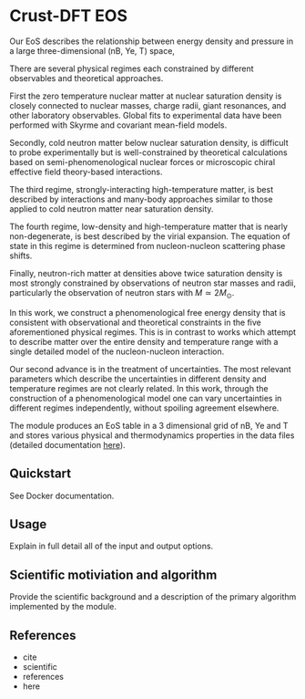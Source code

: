# Crust-DFT EOS

Our EoS describes the relationship between energy density and pressure
in a large three-dimensional ($\mathrm{nB}$, $\mathrm{Ye}$,
$\mathrm{T}$) space,

There are several physical regimes each constrained by
different observables and theoretical approaches.

First the zero temperature nuclear matter at nuclear saturation
density is closely connected to nuclear masses, charge radii, giant
resonances, and other laboratory observables. Global fits to
experimental data have been performed with Skyrme and covariant
mean-field models.

Secondly, cold neutron matter below nuclear saturation density, is
difficult to probe experimentally but is well-constrained by
theoretical calculations based on semi-phenomenological nuclear forces
or microscopic chiral effective field theory-based interactions.

The third regime, strongly-interacting high-temperature matter, is
best described by interactions and many-body approaches similar to
those applied to cold neutron matter near saturation density.

The fourth regime, low-density and high-temperature matter that is
nearly non-degenerate, is best described by the virial expansion. The
equation of state in this regime is determined from nucleon-nucleon
scattering phase shifts.

Finally, neutron-rich matter at densities above twice saturation
density is most strongly constrained by observations of neutron star
masses and radii, particularly the observation of neutron stars with
$M \simeq 2M_\odot$.

In this work, we construct a phenomenological free energy density that
is consistent with observational and theoretical constraints in the
five aforementioned physical regimes. This is in contrast to works
which attempt to describe matter over the entire density and
temperature range with a single detailed model of the nucleon-nucleon
interaction.

Our second advance is in the treatment of uncertainties. The most
relevant parameters which describe the uncertainties in different
density and temperature regimes are not clearly related. In this work,
through the construction of a phenomenological model one can vary
uncertainties in different regimes independently, without spoiling
agreement elsewhere.

The module produces an EoS table in a 3 dimensional grid of
$\mathrm{nB}$, $\mathrm{Ye}$ and $\mathrm{T}$ and stores various
physical and thermodynamics properties in the data files (detailed
documentation
[here](https://neutronstars.utk.edu/code/eos/table_format.html#thermodynamic-quantities)).

## Quickstart

See Docker documentation.

## Usage

Explain in full detail all of the input and output options.

## Scientific motiviation and algorithm

Provide the scientific background and a description of the primary algorithm implemented by the module.

## References

* cite
* scientific
* references
* here
